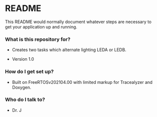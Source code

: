 # README #

This README would normally document whatever steps are necessary to get your application up and running.

### What is this repository for? ###

* Creates two tasks which alternate lighting LEDA or LEDB.

* Version 1.0

### How do I get set up? ###

* Built on FreeRTOSv202104.00 with limited markup for Tracealyzer and Doxygen.


### Who do I talk to? ###

* Dr. J